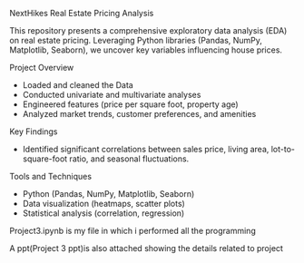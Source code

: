 NextHikes Real Estate Pricing Analysis

This repository presents a comprehensive exploratory data analysis (EDA) on real estate pricing. Leveraging Python libraries (Pandas, NumPy, Matplotlib, Seaborn), we uncover key variables influencing house prices.

Project Overview
- Loaded and cleaned the Data
- Conducted univariate and multivariate analyses
- Engineered features (price per square foot, property age)
- Analyzed market trends, customer preferences, and amenities

Key Findings
- Identified significant correlations between sales price, living area, lot-to-square-foot ratio, and seasonal fluctuations.

Tools and Techniques
- Python (Pandas, NumPy, Matplotlib, Seaborn)
- Data visualization (heatmaps, scatter plots)
- Statistical analysis (correlation, regression)

Project3.ipynb is my file in which i performed all the programming

A ppt(Project 3 ppt)is also attached showing the details related to project
